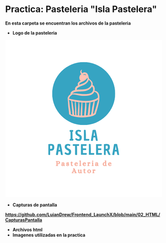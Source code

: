 # Practica: Pasteleria "Isla Pastelera"
<b> En esta carpeta se encuentran los archivos de la pasteleria 

- Logo de la pasteleria

![Image text](https://github.com/LuianDrew/Frontend_LaunchX/blob/main/02_HTML/LogoPasteleria/IslaPAstelera.png)


- Capturas de pantalla 

https://github.com/LuianDrew/Frontend_LaunchX/blob/main/02_HTML/CapturasPantalla

- Archivos html 
- Imagenes utilizadas en la practica
